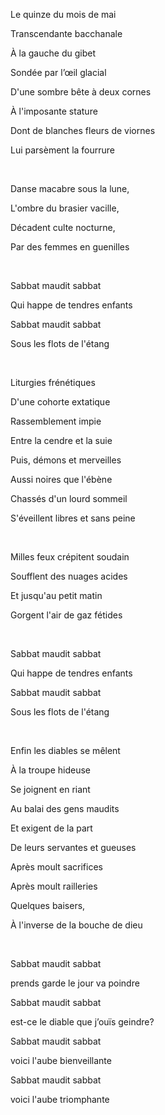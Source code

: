 Le quinze du mois de mai

Transcendante bacchanale

À la gauche du gibet

Sondée par l’œil glacial

D'une sombre bête à deux cornes

À l'imposante stature

Dont de blanches fleurs de viornes

Lui parsèment la fourrure

<br>

Danse macabre sous la lune,

L'ombre du brasier vacille,

Décadent culte nocturne,

Par des femmes en guenilles

<br>

Sabbat maudit sabbat

Qui happe de tendres enfants

Sabbat maudit sabbat

Sous les flots de l'étang

<br>

Liturgies frénétiques

D'une cohorte extatique

Rassemblement impie

Entre la cendre et la suie

Puis, démons et merveilles

Aussi noires que l'ébène

Chassés d'un lourd sommeil

S'éveillent libres et sans peine

<br>

Milles feux crépitent soudain

Soufflent des nuages acides

Et jusqu'au petit matin

Gorgent l'air de gaz fétides

<br>

Sabbat maudit sabbat

Qui happe de tendres enfants

Sabbat maudit sabbat

Sous les flots de l'étang

<br>

Enfin les diables se mêlent

À la troupe hideuse

Se joignent en riant

Au balai des gens maudits

Et exigent de la part

De leurs servantes et gueuses

Après moult sacrifices

Après moult railleries

Quelques baisers,

À l'inverse de la bouche de dieu

<br>

Sabbat maudit sabbat

prends garde le jour va poindre

Sabbat maudit sabbat

est-ce le diable que j’ouïs geindre?

Sabbat maudit sabbat

voici l'aube bienveillante

Sabbat maudit sabbat

voici l'aube triomphante
